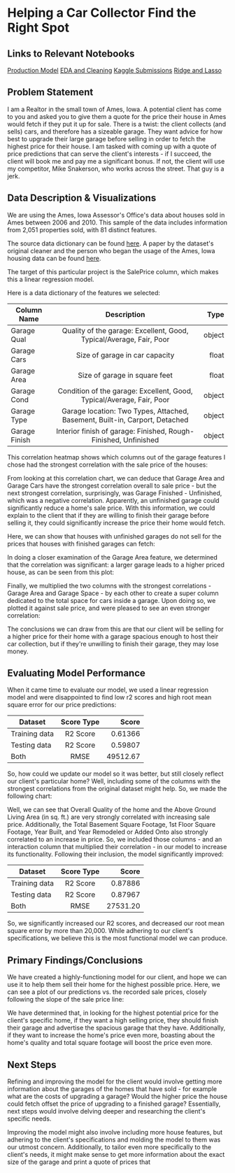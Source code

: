 # Helping a Car Collector Find the Right Spot

## Links to Relevant Notebooks

[Production Model](../Notebooks/production_model.ipynb)
[EDA and Cleaning](../Notebooks/eda_and_cleaning.ipynb)
[Kaggle Submissions](../Notebooks/making_submissions.ipynb)
[Ridge and Lasso](../Notebooks/ridge_lasso.ipynb)

## Problem Statement

I am a Realtor in the small town of Ames, Iowa. A potential client has come to you and asked you to give them a quote for the price their house in Ames would fetch if they put it up for sale. There is a twist: the client collects (and sells) cars, and therefore has a sizeable garage. They want advice for how best to upgrade their large garage before selling in order to fetch the highest price for their house. I am tasked with coming up with a quote of price predictions that can serve the client's interests - if I succeed, the client will book me and pay me a significant bonus. If not, the client will use my competitor, Mike Snakerson, who works across the street. That guy is a jerk.

## Data Description & Visualizations

We are using the Ames, Iowa Assessor's Office's data about houses sold in Ames between 2006 and 2010. This sample of the data includes information from 2,051 properties sold, with 81 distinct features.

The source data dictionary can be found [here](http://jse.amstat.org/v19n3/decock/DataDocumentation.txt). A paper by the dataset's original cleaner and the person who began the usage of the Ames, Iowa housing data can be found [here](http://jse.amstat.org/v19n3/decock.pdf).

The target of this particular project is the SalePrice column, which makes this a linear regression model.

Here is a data dictionary of the features we selected:

| Column Name   | Description                    | Type  |
| ------------- |:------------------------------:| -----:|
| Garage Qual   | Quality of the garage: Excellent, Good, Typical/Average, Fair, Poor  | object |
| Garage Cars   | Size of garage in car capacity |   float |
| Garage Area   | Size of garage in square feet  |   float |
| Garage Cond   | Condition of the garage: Excellent, Good, Typical/Average, Fair, Poor  | object |
| Garage Type   | Garage location: Two Types, Attached, Basement, Built-in, Carport, Detached  | object |
| Garage Finish  | Interior finish of garage: Finished, Rough-Finished, Unfinished  | object |


This correlation heatmap shows which columns out of the garage features I chose had the strongest correlation with the sale price of the houses:

[plot]: ./Images/garage_corr.png "Garage Correlations"

From looking at this correlation chart, we can deduce that Garage Area and Garage Cars have the strongest correlation overall to sale price - but the next strongest correlation, surprisingly, was Garage Finished - Unfinished, which was a negative correlation. Apparently, an unfinished garage could significantly reduce a home's sale price. With this information, we could explain to the client that if they are willing to finish their garage before selling it, they could significantly increase the price their home would fetch.

Here, we can show that houses with unfinished garages do not sell for the prices that houses with finished garages can fetch:

[plot]: ./Images/unfinished_price.png "Garage Finish vs. price"

In doing a closer examination of the Garage Area feature, we determined that the correlation was significant: a larger garage leads to a higher priced house, as can be seen from this plot:

[plot]: ./Images/area_price.png "Garage Area vs. Sale Price"

Finally, we multiplied the two columns with the strongest correlations - Garage Area and Garage Space - by each other to create a super column dedicated to the total space for cars inside a garage. Upon doing so, we plotted it against sale price, and were pleased to see an even stronger correlation:

[plot]: ./Images/space_price.png "Garage Space vs. Sale Price"

The conclusions we can draw from this are that our client will be selling for a higher price for their home with a garage spacious enough to host their car collection, but if they're unwilling to finish their garage, they may lose money.

## Evaluating Model Performance

When it came time to evaluate our model, we used a linear regression model and were disappointed to find low r2 scores and high root mean square error for our price predictions:

| Dataset        | Score Type   | Score  |
| ------------- |:-------------:| -----:|
| Training data | R2 Score | 0.61366 |
| Testing data  | R2 Score | 0.59807 |
| Both | RMSE | 49512.67 |

So, how could we update our model so it was better, but still closely reflect our client's particular home? Well, including some of the columns with the strongest correlations from the original dataset might help. So, we made the following chart:

[plot]: ./Images/numeric_corrs.png "Numeric columns vs. Sale Price"

Well, we can see that Overall Quality of the home and the Above Ground Living Area (in sq. ft.) are very strongly correlated with increasing sale price. Additionally, the Total Basement Square Footage, 1st Floor Square Footage, Year Built, and Year Remodeled or Added Onto also strongly correlated to an increase in price. So, we included those columns - and an interaction column that multiplied their correlation - in our model to increase its functionality. Following their inclusion, the model significantly improved:

| Dataset        | Score Type   | Score  |
| ------------- |:-------------:| -----:|
| Training data | R2 Score | 0.87886 |
| Testing data  | R2 Score | 0.87967 |
| Both | RMSE | 27531.20 |

So, we significantly increased our R2 scores, and decreased our root mean square error by more than 20,000. While adhering to our client's specifications, we believe this is the most functional model we can produce.

## Primary Findings/Conclusions

We have created a highly-functioning model for our client, and hope we can use it to help them sell their home for the highest possible price. Here, we can see a plot of our predictions vs. the recorded sale prices, closely following the slope of the sale price line:

[plot]: preds.png "Predictions vs. Reality"

We have determined that, in looking for the highest potential price for the client's specific home, if they want a high selling price, they should finish their garage and advertise the spacious garage that they have. Additionally, if they want to increase the home's price even more, boasting about the home's quality and total square footage will boost the price even more.

## Next Steps

Refining and improving the model for the client would involve getting more information about the garages of the homes that have sold - for example what are the costs of upgrading a garage? Would the higher price the house could fetch offset the price of upgrading to a finished garage? Essentially, next steps would involve delving deeper and researching the client's specific needs.

Improving the model might also involve including more house features, but adhering to the client's specifications and molding the model to them was our utmost concern. Additionally, to tailor even more specifically to the client's needs, it might make sense to get more information about the exact size of the garage and print a quote of prices that 

